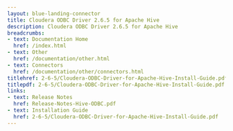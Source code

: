 ```yaml
---
layout: blue-landing-connector
title: Cloudera ODBC Driver 2.6.5 for Apache Hive
description: Cloudera ODBC Driver 2.6.5 for Apache Hive
breadcrumbs:
- text: Documentation Home
  href: /index.html
- text: Other
  href: /documentation/other.html
- text: Connectors
  href: /documentation/other/connectors.html
titlehref: 2-6-5/Cloudera-ODBC-Driver-for-Apache-Hive-Install-Guide.pdf
titlepdf: 2-6-5/Cloudera-ODBC-Driver-for-Apache-Hive-Install-Guide.pdf
links:
- text: Release Notes
  href: Release-Notes-Hive-ODBC.pdf
- text: Installation Guide
  href: 2-6-5/Cloudera-ODBC-Driver-for-Apache-Hive-Install-Guide.pdf
---
```

